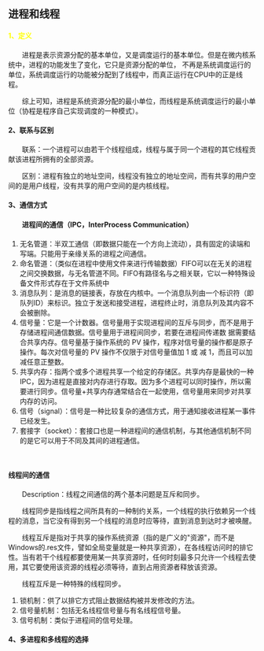 ## <h2>进程和线程</h2>

<h4><font color="yellow">1、定义</font></h4>

&emsp;&emsp;进程是表示资源分配的基本单位，又是调度运行的基本单位。但是在微内核系统中，进程的功能发生了变化，它只是资源分配的单位，
不再是系统调度运行的单位，系统调度运行的功能被分配到了线程中，而真正运行在CPU中的正是线程。

&emsp;&emsp;综上可知，进程是系统资源分配的最小单位，而线程是系统调度运行的最小单位（协程是程序自己实现调度的一种模式）。

<h4>2、联系与区别</h4>

&emsp;&emsp;联系：一个进程可以由若干个线程组成，线程与属于同一个进程的其它线程贡献该进程所拥有的全部资源。

&emsp;&emsp;区别：进程有独立的地址空间，线程没有独立的地址空间，而有共享的用户空间的是用户线程，没有共享的用户空间的是内核线程。

<h4>3、通信方式</h4>
<div><h4>&emsp;&emsp;进程间的通信（IPC，InterProcess Communication）</h4>
<ol>
<li>无名管道：半双工通信（即数据只能在一个方向上流动），具有固定的读端和写端。只能用于亲缘关系的进程之间通信。</li>
<li>命名管道：（类似在进程中使用文件来进行传输数据）FIFO可以在无关的进程之间交换数据，与无名管道不同。FIFO有路径名与之相关联，它以一种特殊设备文件形式存在于文件系统中</li>

<li>消息队列：是消息的链接表，存放在内核中。一个消息队列由一个标识符（即队列ID）来标识。独立于发送和接受进程，进程终止时，消息队列及其内容不会被删除。</li>

<li>信号量：它是一个计数器。信号量用于实现进程间的互斥与同步，而不是用于存储进程间通信数据。信号量用于进程间同步，若要在进程间传递数
据需要结合共享内存。信号量基于操作系统的 PV 操作，程序对信号量的操作都是原子操作。每次对信号量的 PV 操作不仅限于对信号量值加 1 或
减 1，而且可以加减任意正整数。</li>

<li>共享内存：指两个或多个进程共享一个给定的存储区。共享内存是最快的一种 IPC，因为进程是直接对内存进行存取。因为多个进程可以同时操作，所以需
要进行同步。信号量+共享内存通常结合在一起使用，信号量用来同步对共享内存的访问。</li>

<li>信号（signal）：信号是一种比较复杂的通信方式，用于通知接收进程某一事件已经发生。</li>

<li>套接字（socket）：套接口也是一种进程间的通信机制，与其他通信机制不同的是它可以用于不同及其间的进程通信。</li>
</ol>

<br />
<h4>线程间的通信</h4>
&emsp;&emsp;Description：线程之间通信的两个基本问题是互斥和同步。

&emsp;&emsp;线程同步是指线程之间所具有的一种制约关系，一个线程的执行依赖另一个线程的消息，当它没有得到另一个线程的消息时应等待，直到消息到达时才被唤醒。

&emsp;&emsp;线程互斥是指对于共享的操作系统资源（指的是广义的"资源"，而不是Windows的.res文件，譬如全局变量就是一种共享资源），在各线程访问时的排它性。当有若干个线程都要使用某一共享资源时，任何时刻最多只允许一个线程去使用，其它要使用该资源的线程必须等待，直到占用资源者释放该资源。

&emsp;&emsp;线程互斥是一种特殊的线程同步。
<ol>
<li>锁机制：供了以排它方式阻止数据结构被并发修改的方法。</li>
<li>信号量机制：包括无名线程信号量与有名线程信号量。</li>
<li>信号机制：类似于进程间的信号处理。</li>
</ol>

</div>

<h4>4、多进程和多线程的选择</h4>

